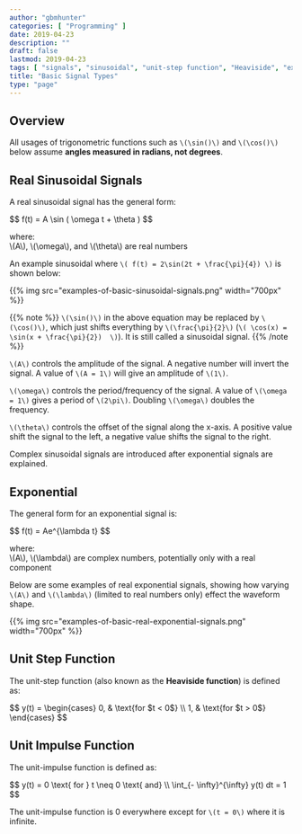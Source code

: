 ```yaml
---
author: "gbmhunter"
categories: [ "Programming" ]
date: 2019-04-23
description: ""
draft: false
lastmod: 2019-04-23
tags: [ "signals", "sinusoidal", "unit-step function", "Heaviside", "exponential", "unit-impulse function" ]
title: "Basic Signal Types"
type: "page"
---
```


## Overview

All usages of trigonometric functions such as `\(\sin()\)` and `\(\cos()\)` below assume **angles measured in radians, not degrees**.

## Real Sinusoidal Signals

A real sinusoidal signal has the general form:

<p>$$ f(t) = A \sin ( \omega t + \theta ) $$</p>

<p class="centered">
  where:<br/>
  \(A\), \(\omega\), and \(\theta\) are real numbers
</p>

An example sinusoidal where `\( f(t) = 2\sin(2t + \frac{\pi}{4}) \)` is shown below:

{{% img src="examples-of-basic-sinusoidal-signals.png" width="700px" %}}

{{% note %}}
`\(\sin()\)` in the above equation may be replaced by `\(\cos()\)`, which just shifts everything by `\(\frac{\pi}{2}\)` (`\( \cos(x) = \sin(x + \frac{\pi}{2})  \)`). It is still called a sinusoidal signal.
{{% /note %}}

`\(A\)` controls the amplitude of the signal. A negative number will invert the signal. A value of `\(A = 1\)` will give an amplitude of `\(1\)`. 

`\(\omega\)` controls the period/frequency of the signal. A value of `\(\omega = 1\)` gives a period of `\(2\pi\)`. Doubling `\(\omega\)` doubles the frequency.

`\(\theta\)` controls the offset of the signal along the x-axis. A positive value shift the signal to the left, a negative value shifts the signal to the right.

Complex sinusoidal signals are introduced after exponential signals are explained.

## Exponential

The general form for an exponential signal is:

<p>$$ f(t) = Ae^{\lambda t} $$</p>

<p class="centered">
  where:<br/>
  \(A\), \(\lambda\) are complex numbers, potentially only with a real component
</p>

Below are some examples of real exponential signals, showing how varying `\(A\)` and `\(\lambda\)` (limited to real numbers only) effect the waveform shape.

{{% img src="examples-of-basic-real-exponential-signals.png" width="700px" %}}

## Unit Step Function

The unit-step function (also known as the **Heaviside function**) is defined as:

<p>$$
y(t) =
\begin{cases}
0, & \text{for $t < 0$} \\
1, & \text{for $t > 0$}
\end{cases}
$$</p>

## Unit Impulse Function

The unit-impulse function is defined as:

<p>$$
y(t) = 0 \text{ for } t \neq 0 \text{ and} \\
\int_{- \infty}^{\infty} y(t) dt = 1
$$</p>

The unit-impulse function is 0 everywhere except for `\(t = 0\)` where it is infinite.